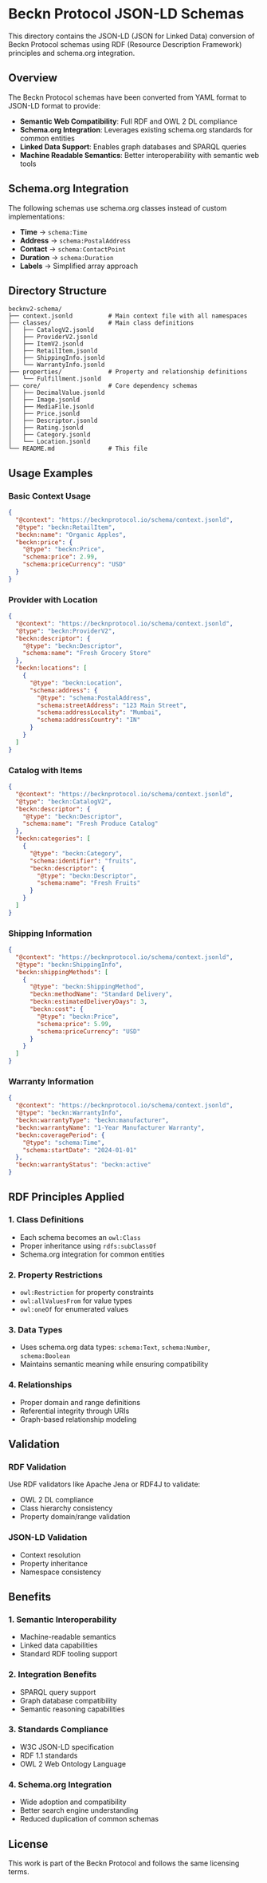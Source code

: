 # Beckn Protocol JSON-LD Schemas

This directory contains the JSON-LD (JSON for Linked Data) conversion of Beckn Protocol schemas using RDF (Resource Description Framework) principles and schema.org integration.

## Overview

The Beckn Protocol schemas have been converted from YAML format to JSON-LD format to provide:
- **Semantic Web Compatibility**: Full RDF and OWL 2 DL compliance
- **Schema.org Integration**: Leverages existing schema.org standards for common entities
- **Linked Data Support**: Enables graph databases and SPARQL queries
- **Machine Readable Semantics**: Better interoperability with semantic web tools

## Schema.org Integration

The following schemas use schema.org classes instead of custom implementations:
- **Time** → `schema:Time`
- **Address** → `schema:PostalAddress`
- **Contact** → `schema:ContactPoint`
- **Duration** → `schema:Duration`
- **Labels** → Simplified array approach

## Directory Structure

```
becknv2-schema/
├── context.jsonld          # Main context file with all namespaces
├── classes/                # Main class definitions
│   ├── CatalogV2.jsonld
│   ├── ProviderV2.jsonld
│   ├── ItemV2.jsonld
│   ├── RetailItem.jsonld
│   ├── ShippingInfo.jsonld
│   └── WarrantyInfo.jsonld
├── properties/             # Property and relationship definitions
│   └── Fulfillment.jsonld
├── core/                   # Core dependency schemas
│   ├── DecimalValue.jsonld
│   ├── Image.jsonld
│   ├── MediaFile.jsonld
│   ├── Price.jsonld
│   ├── Descriptor.jsonld
│   ├── Rating.jsonld
│   ├── Category.jsonld
│   └── Location.jsonld
└── README.md               # This file
```

## Usage Examples

### Basic Context Usage

```json
{
  "@context": "https://becknprotocol.io/schema/context.jsonld",
  "@type": "beckn:RetailItem",
  "beckn:name": "Organic Apples",
  "beckn:price": {
    "@type": "beckn:Price",
    "schema:price": 2.99,
    "schema:priceCurrency": "USD"
  }
}
```

### Provider with Location

```json
{
  "@context": "https://becknprotocol.io/schema/context.jsonld",
  "@type": "beckn:ProviderV2",
  "beckn:descriptor": {
    "@type": "beckn:Descriptor",
    "schema:name": "Fresh Grocery Store"
  },
  "beckn:locations": [
    {
      "@type": "beckn:Location",
      "schema:address": {
        "@type": "schema:PostalAddress",
        "schema:streetAddress": "123 Main Street",
        "schema:addressLocality": "Mumbai",
        "schema:addressCountry": "IN"
      }
    }
  ]
}
```

### Catalog with Items

```json
{
  "@context": "https://becknprotocol.io/schema/context.jsonld",
  "@type": "beckn:CatalogV2",
  "beckn:descriptor": {
    "@type": "beckn:Descriptor",
    "schema:name": "Fresh Produce Catalog"
  },
  "beckn:categories": [
    {
      "@type": "beckn:Category",
      "schema:identifier": "fruits",
      "beckn:descriptor": {
        "@type": "beckn:Descriptor",
        "schema:name": "Fresh Fruits"
      }
    }
  ]
}
```

### Shipping Information

```json
{
  "@context": "https://becknprotocol.io/schema/context.jsonld",
  "@type": "beckn:ShippingInfo",
  "beckn:shippingMethods": [
    {
      "@type": "beckn:ShippingMethod",
      "beckn:methodName": "Standard Delivery",
      "beckn:estimatedDeliveryDays": 3,
      "beckn:cost": {
        "@type": "beckn:Price",
        "schema:price": 5.99,
        "schema:priceCurrency": "USD"
      }
    }
  ]
}
```

### Warranty Information

```json
{
  "@context": "https://becknprotocol.io/schema/context.jsonld",
  "@type": "beckn:WarrantyInfo",
  "beckn:warrantyType": "beckn:manufacturer",
  "beckn:warrantyName": "1-Year Manufacturer Warranty",
  "beckn:coveragePeriod": {
    "@type": "schema:Time",
    "schema:startDate": "2024-01-01"
  },
  "beckn:warrantyStatus": "beckn:active"
}
```

## RDF Principles Applied

### 1. Class Definitions
- Each schema becomes an `owl:Class`
- Proper inheritance using `rdfs:subClassOf`
- Schema.org integration for common entities

### 2. Property Restrictions
- `owl:Restriction` for property constraints
- `owl:allValuesFrom` for value types
- `owl:oneOf` for enumerated values

### 3. Data Types
- Uses schema.org data types: `schema:Text`, `schema:Number`, `schema:Boolean`
- Maintains semantic meaning while ensuring compatibility

### 4. Relationships
- Proper domain and range definitions
- Referential integrity through URIs
- Graph-based relationship modeling

## Validation

### RDF Validation
Use RDF validators like Apache Jena or RDF4J to validate:
- OWL 2 DL compliance
- Class hierarchy consistency
- Property domain/range validation

### JSON-LD Validation
- Context resolution
- Property inheritance
- Namespace consistency

## Benefits

### 1. Semantic Interoperability
- Machine-readable semantics
- Linked data capabilities
- Standard RDF tooling support

### 2. Integration Benefits
- SPARQL query support
- Graph database compatibility
- Semantic reasoning capabilities

### 3. Standards Compliance
- W3C JSON-LD specification
- RDF 1.1 standards
- OWL 2 Web Ontology Language

### 4. Schema.org Integration
- Wide adoption and compatibility
- Better search engine understanding
- Reduced duplication of common schemas

## License

This work is part of the Beckn Protocol and follows the same licensing terms.
